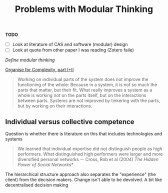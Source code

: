 ﻿---
backlinks:
- title: To Read
  url: /memex/seek/to-read.html
- title: Loose notes
  url: /memex/sense/loose/loose.html
title: Problems with Modular Thinking
---
**TODO**
- [ ] Look at literature of CAS and software (modular) design
- [ ] Look at quote from other paper I was reading (Zotero faile)

*Define modular thinking*

[Organise for Complexity, part I+II](https://www.slideshare.net/npflaeging/special-edition-paper-organize-for-complexity-part-iii)
> Working on individual parts of the system does not improve the functioning of the whole: Because in a system, it is not so much the parts that matter, but their fit.
> What really improves a system as a whole is working not on the parts itself, but on the interactions between parts. 
> Systems are not improved by tinkering with the parts, but by working on their interactions.

## Individual versus collective competence

Question is whether there is literature on this that includes technologies and systems
> We learned that individual expertise did not distinguish people as high performers. What distinguished high performers were larger and more diversified personal networks
-- Cross, Rob et al (2004) *The Hidden Power of Social Networks**

The hierarchical structure approach also separates the "experience" (the client) from the decision makers.  Change isn't able to be devolved.  A bit like decentralised decision making